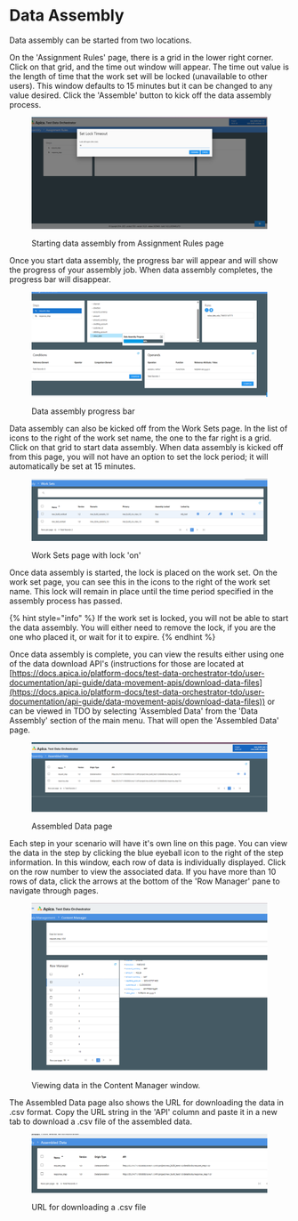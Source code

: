 # Data Assembly

Data assembly can be started from two locations. &#x20;

On the 'Assignment Rules' page, there is a grid in the lower right corner.  Click on that grid, and the time out window will appear.  The time out value is the length of time that the work set will be locked (unavailable to other users).  This window defaults to 15 minutes but it can be changed to any value desired.  Click the 'Assemble' button to kick off the data assembly process.

<figure><img src="../../../../.gitbook/assets/image (26) (1) (1).png" alt=""><figcaption><p>Starting data assembly from Assignment Rules page</p></figcaption></figure>

Once you start data assembly, the progress bar will appear and will show the progress of your assembly job.  When data assembly completes, the progress bar will disappear.

<figure><img src="../../../../.gitbook/assets/image (27) (1).png" alt=""><figcaption><p>Data assembly progress bar</p></figcaption></figure>

Data assembly can also be kicked off from the Work Sets page.  In the list of icons to the right of the work set name, the one to the far right is a grid.  Click on that grid to start data assembly.  When data assembly is kicked off from this page, you will not have an option to set the lock period; it will automatically be set at 15 minutes.

<figure><img src="../../../../.gitbook/assets/image (28) (1).png" alt=""><figcaption><p>Work Sets page with lock 'on'</p></figcaption></figure>

Once data assembly is started, the lock is placed on the work set.  On the work set page, you can see this in the icons to the right of the work set name.  This lock will remain in place until the time period specified in the assembly process has passed.

{% hint style="info" %}
If the work set is locked, you will not be able to start the data assembly.  You will either need to remove the lock, if you are the one who placed it, or wait for it to expire.
{% endhint %}

Once data assembly is complete, you can view the results either using one of the data download API's (instructions for those are located at [https://docs.apica.io/platform-docs/test-data-orchestrator-tdo/user-documentation/api-guide/data-movement-apis/download-data-files](https://docs.apica.io/platform-docs/test-data-orchestrator-tdo/user-documentation/api-guide/data-movement-apis/download-data-files)) or can be viewed in TDO by selecting 'Assembled Data' from the 'Data Assembly' section of the main menu.  That will open the 'Assembled Data' page. &#x20;

<figure><img src="../../../../.gitbook/assets/image (29) (1).png" alt=""><figcaption><p>Assembled Data page</p></figcaption></figure>

Each step in your scenario will have it's own line on this page.  You can view the data in the step by clicking the blue eyeball icon to the right of the step information.  In this window, each row of data is individually displayed.  Click on the row number to view the associated data.  If you have more than 10 rows of data, click the arrows at the bottom of the 'Row Manager' pane to navigate through pages.

<figure><img src="../../../../.gitbook/assets/image (30).png" alt=""><figcaption><p>Viewing data in the Content Manager window.</p></figcaption></figure>



&#x20;The Assembled Data page also shows the URL for downloading the data in .csv format.  Copy the URL string in the 'API' column and paste it in a new tab to download a .csv file of the assembled data. &#x20;

<figure><img src="../../../../.gitbook/assets/image (31).png" alt=""><figcaption><p>URL for downloading a .csv file</p></figcaption></figure>
